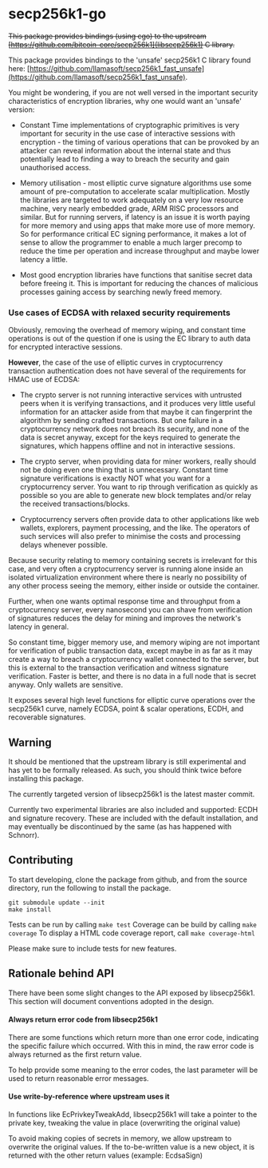 # secp256k1-go

~~This package provides bindings (using cgo) to the upstream [https://github.com/bitcoin-core/secp256k1](libsecp256k1) C library.~~

This package provides bindings to the 'unsafe' secp256k1 C library found here: [https://github.com/llamasoft/secp256k1_fast_unsafe](https://github.com/llamasoft/secp256k1_fast_unsafe).

You might be wondering, if you are not well versed in the important security characteristics of encryption libraries, why one would want an 'unsafe' version:

- Constant Time implementations of cryptographic primitives is very important for security in the use case of interactive sessions with encryption - the timing of various operations that can be provoked by an attacker can reveal information about the internal state and thus potentially lead to finding a way to breach the security and gain unauthorised access.

- Memory utilisation - most elliptic curve signature algorithms use some amount of pre-computation to accelerate scalar multiplication. Mostly the libraries are targeted to work adequately on a very low resource machine, very nearly embedded grade, ARM RISC processors and similar. But for running servers, if latency is an issue it is worth paying for more memory and using apps that make more use of more memory. So for performance critical EC signing performance, it makes a lot of sense to allow the programmer to enable a much larger precomp to reduce the time per operation and increase throughput and maybe lower latency a little.

- Most good encryption libraries have functions that sanitise secret data before freeing it. This is important for reducing the chances of malicious processes gaining access by searching newly freed memory.

### Use cases of ECDSA with relaxed security requirements

Obviously, removing the overhead of memory wiping, and constant time operations is out of the question if one is using the EC library to auth data for encrypted interactive sessions.

**However**, the case of the use of elliptic curves in cryptocurrency transaction authentication does not have several of the requirements for HMAC use of ECDSA:

- The crypto server is not running interactive services with untrusted peers when it is verifying transactions, and it produces very little useful information for an attacker aside from that maybe it can fingerprint the algorithm by sending crafted transactions. But one failure in a cryptocurrency network does not breach its security, and none of the data is secret anyway, except for the keys required to generate the signatures, which happens offline and not in interactive sessions.

- The crypto server, when providing data for miner workers, really should not be doing even one thing that is unnecessary. Constant time signature verifications is exactly NOT what you want for a cryptocurrency server. You want to rip through verification as quickly as possible so you are able to generate new block templates and/or relay the received transactions/blocks.

- Cryptocurrency servers often provide data to other applications like web wallets, explorers, payment processing, and the like. The operators of such services will also prefer to minimise the costs and processing delays whenever possible.

Because security relating to memory containing secrets is irrelevant for this case, and very often a cryptocurrency server is running alone inside an isolated virtualization environment where there is nearly no possibility of any other process seeing the memory, either inside or outside the container.

Further, when one wants optimal response time and throughput from a cryptocurrency server, every nanosecond you can shave from verification of signatures reduces the delay for mining and improves the network's latency in general.

So constant time, bigger memory use, and memory wiping are not important for verification of public transaction data, except maybe in as far as it may create a way to breach a cryptocurrency wallet connected to the server, but this is external to the transaction verification and witness signature verification. Faster is better, and there is no data in a full node that is secret anyway. Only wallets are sensitive.

It exposes several high level functions for elliptic curve operations over the secp256k1 curve, namely ECDSA, point & scalar operations, ECDH, and recoverable signatures. 

## Warning

It should be mentioned that the upstream library is still experimental
and has yet to be formally released. As such, you should think twice
before installing this package. 

The currently targeted version of libsecp256k1 is the latest master commit. 

Currently two experimental libraries are also included and supported: ECDH and 
signature recovery. These are included with the default installation, and
may eventually be discontinued by the same (as has happened with Schnorr). 

## Contributing

To start developing, clone the package from github, and from the
source directory, run the following to install the package.

    git submodule update --init
    make install
    
Tests can be run by calling `make test`
Coverage can be build by calling `make coverage`
To display a HTML code coverage report, call `make coverage-html`

Please make sure to include tests for new features.  

## Rationale behind API

There have been some slight changes to the API exposed by libsecp256k1. 
This section will document conventions adopted in the design. 

#### Always return error code from libsecp256k1
There are some functions which return more than one error code, indicating
the specific failure which occurred. With this in mind, the raw error
code is always returned as the first return value. 

To help provide some meaning to the error codes, the last parameter will
be used to return reasonable error messages.

#### Use write-by-reference where upstream uses it
In functions like EcPrivkeyTweakAdd, libsecp256k1 will take a pointer
to the private key, tweaking the value in place (overwriting the original value)

To avoid making copies of secrets in memory, we allow upstream to
overwrite the original values. If the to-be-written value is a new object,
it is returned with the other return values (example: EcdsaSign)
  